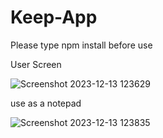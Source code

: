 # Keep-App
Please type npm install before use

User Screen

![Screenshot 2023-12-13 123629](https://github.com/Sayan-100/Keep-App/assets/71545262/b01ac7f6-5e0c-4e40-9a2e-554ba4cc072c)

use as a notepad

![Screenshot 2023-12-13 123835](https://github.com/Sayan-100/Keep-App/assets/71545262/b4e5c2eb-bad8-477d-a2af-7009460dbcee)
